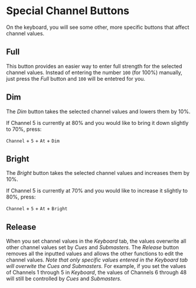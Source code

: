 # Special Channel Buttons

On the keyboard, you will see some other, more specific buttons that affect channel values.

## Full

This button provides an easier way to enter full strength for the selected channel values. Instead of entering the number `100` (for 100%) manually, just press the *Full* button and `100` will be entetred for you.

## Dim

The *Dim* button takes the selected channel values and lowers them by 10%.

If Channel 5 is currently at 80% and you would like to bring it down slightly to 70%, press:

`Channel` + `5` + `At` + `Dim`

## Bright

The *Bright* button takes the selected channel values and increases them by 10%.

If Channel 5 is currently at 70% and you would like to increase it slightly to 80%, press:

`Channel` + `5` + `At` + `Bright`

## Release

When you set channel values in the *Keyboard* tab, the values overwrite all other channel values set by *Cues* and *Submasters*. The *Release* button removes all the inputted values and allows the other functions to edit the channel values. *Note that only specific values entered in the Keyboard tab will overwite the Cues and Submasters.*
For example, if you set the values of Channels 1 through 5 in *Keyboard*, the values of Channels 6 through 48 will still be controlled by *Cues* and *Submasters*.
